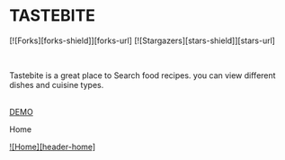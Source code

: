 <h1>TASTEBITE</h1>

[![Forks][forks-shield]][forks-url]
[![Stargazers][stars-shield]][stars-url]

<br />
<p> Tastebite is a great place to Search food recipes. you can view different dishes and cuisine types.</p>
<br />
<a href="https://tastebite-goods.netlify.app/" target="_blank">DEMO </a>

<!-- Feature Images -->

<p>Home</p>

[![Home][header-home]](https://github.com/noven21/tastebite/blob/7730b3f14ce89b0c673fce978662b541c95d3a41/src/assets/img/heading-recipe.png)
